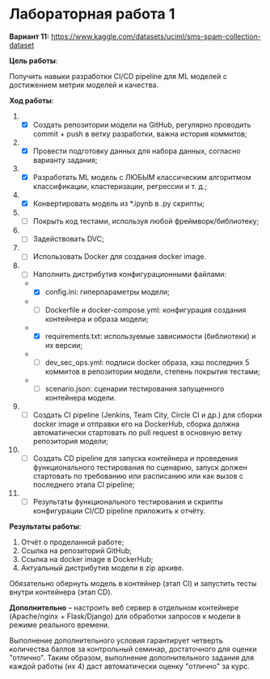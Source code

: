 
# Лабораторная работа 1

**Вариант 11:** https://www.kaggle.com/datasets/uciml/sms-spam-collection-dataset

**Цель работы**:

Получить навыки разработки CI/CD pipeline для ML моделей с достижением метрик моделей и качества.

**Ход работы**:

1. - [x] Создать репозитории модели на GitHub, регулярно проводить commit + push в ветку разработки, важна история коммитов;
2. - [x] Провести подготовку данных для набора данных, согласно варианту задания;
3. - [x] Разработать ML модель с ЛЮБЫМ классическим алгоритмом классификации, кластеризации, регрессии и т. д.;
4. - [x] Конвертировать модель из *.ipynb в .py скрипты;
5. - [ ] Покрыть код тестами, используя любой фреймворк/библиотеку;
6. - [ ] Задействовать DVC;
7. - [ ] Использовать Docker для создания docker image.
8. - [ ] Наполнить дистрибутив конфигурационными файлами:
    - - [x] config.ini: гиперпараметры модели;
    - - [ ] Dockerfile и docker-compose.yml: конфигурация создания контейнера и образа модели;
    - - [x] requirements.txt: используемые зависимости (библиотеки) и их версии;
    - - [ ] dev_sec_ops.yml: подписи docker образа, хэш последних 5 коммитов в репозитории модели, степень покрытия тестами;
    - - [ ] scenario.json: сценарии тестирования запущенного контейнера модели.
9. - [ ] Создать CI pipeline (Jenkins, Team City, Circle CI и др.) для сборки docker image и отправки его на DockerHub, сборка должна автоматически стартовать по pull request в основную ветку репозитория модели;
10. - [ ] Создать CD pipeline для запуска контейнера и проведения функционального тестирования по сценарию, запуск должен стартовать по требованию или расписанию или как вызов с последнего этапа CI pipeline;
11. - [ ] Результаты функционального тестирования и скрипты конфигурации CI/CD pipeline приложить к отчёту.

**Результаты работы**:

1. Отчёт о проделанной работе;
2. Ссылка на репозиторий GitHub;
3. Ссылка на docker image в DockerHub;
4. Актуальный дистрибутив модели в zip архиве.

Обязательно обернуть модель в контейнер (этап CI) и запустить тесты внутри контейнера (этап CD).

**Дополнительно** – настроить веб сервер в отдельном контейнере (Apache/nginx + Flask/Django) для обработки запросов к модели в режиме реального времени.

Выполнение дополнительного условия гарантирует четверть количества баллов за контрольный семинар, достаточного для оценки "отлично".
Таким образом, выполнение дополнительного задания для каждой работы (их 4) даст автоматически оценку "отлично" за курс.
